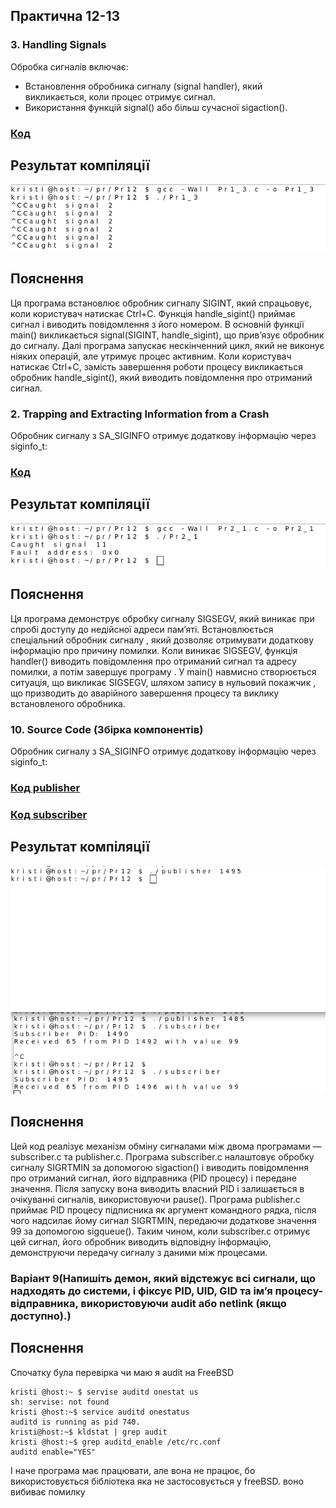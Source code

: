 ## Практична 12-13
###  3. Handling Signals
Обробка сигналів включає:
 - Встановлення обробника сигналу (signal handler), який викликається, коли процес отримує сигнал.
 - Використання функцій signal() або більш сучасної sigaction().
### [Код](Pr1_3.c)
## Результат компіляції
![](1_3.png)
## Пояснення 
Ця програма встановлює обробник сигналу SIGINT, який спрацьовує, коли користувач натискає Ctrl+C. Функція handle_sigint() приймає сигнал і виводить повідомлення з його номером. В основній функції main() викликається signal(SIGINT, handle_sigint), що прив’язує обробник до сигналу. Далі програма запускає нескінченний цикл, який не виконує ніяких операцій, але утримує процес активним. Коли користувач натискає Ctrl+C, замість завершення роботи процесу викликається обробник handle_sigint(), який виводить повідомлення про отриманий сигнал. 
### 2. Trapping and Extracting Information from a Crash
Обробник сигналу з SA_SIGINFO отримує додаткову інформацію через siginfo_t:
### [Код](Pr2_1.c)
## Результат компіляції
![](2_1.png)
## Пояснення 
Ця програма демонструє обробку сигналу SIGSEGV, який виникає при спробі доступу до недійсної адреси пам’яті. Встановлюється спеціальний обробник сигналу , який дозволяє отримувати додаткову інформацію про причину помилки. Коли виникає SIGSEGV, функція handler() виводить повідомлення про отриманий сигнал та адресу помилки, а потім завершує програму . У main() навмисно створюється ситуація, що викликає SIGSEGV, шляхом запису в нульовий покажчик , що призводить до аварійного завершення процесу та виклику встановленого обробника. 

### 10. Source Code (Збірка компонентів)
Обробник сигналу з SA_SIGINFO отримує додаткову інформацію через siginfo_t:
### [Код publisher](publisher.c)
### [Код subscriber](subscriber.c)
## Результат компіляції
![](10.png)
## Пояснення 
Цей код реалізує механізм обміну сигналами між двома програмами — subscriber.c та publisher.c.
Програма subscriber.c налаштовує обробку сигналу SIGRTMIN за допомогою sigaction() і виводить повідомлення про отриманий сигнал, його відправника (PID процесу) і передане значення. Після запуску вона виводить власний PID і залишається в очікуванні сигналів, використовуючи pause().
Програма publisher.c приймає PID процесу підписника як аргумент командного рядка, після чого надсилає йому сигнал SIGRTMIN, передаючи додаткове значення 99 за допомогою sigqueue(). Таким чином, коли subscriber.c отримує цей сигнал, його обробник виводить відповідну інформацію, демонструючи передачу сигналу з даними між процесами.

### Варіант 9(Напишіть демон, який відстежує всі сигнали, що надходять до системи, і фіксує PID, UID, GID та ім’я процесу-відправника, використовуючи audit або netlink (якщо доступно).)
## Пояснення 
Спочатку була перевірка чи маю я audit на FreeBSD
```text
kristi @host:~ $ servise auditd onestat us 
sh: servise: not found 
kristi @host:~$ service auditd onestatus 
auditd is running as pid 740. 
kristi@host:~$ kldstat | grep audit 
kristi @host:~$ grep auditd_enable /etc/rc.conf 
auditd enable="YES"
```
І наче програма має працювати, але вона не працює, бо використовується бібліотека яка не застосовується у freeBSD. воно вибиває помилку 


 
